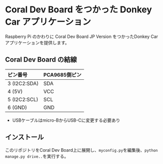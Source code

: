 # Coral Dev Board をつかった Donkey Car アプリケーション

Raspberry Pi のかわりに Coral Dev Board JP Version をつかったDonkey Carアプリケーションを提供します。

## Coral Dev Board の結線

| **ピン番号** | **PCA9685側ピン** |
|:--|:--|
| 3 (I2C2:SDA) | SDA |
| 4 (5V) | VCC |
| 5 (I2C2:SCL) | SCL |
| 6 (GND) | GND |

* USBケーブルはmicro-BからUSB-Cに変更する必要あり

## インストール

このリポジトリをCoral Dev Board上に展開し、`myconfig.py`を編集後、`python manage.py drive..`を実行する。
